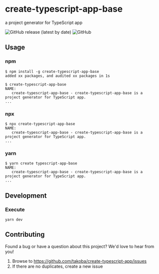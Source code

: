 # create-typescript-app-base
a project generator for TypeScript app

![GitHub release (latest by date)](https://img.shields.io:/github/v/release/takoba/create-typescript-app)
![GitHub](https://img.shields.io:/github/license/takoba/create-typescript-app)


## Usage

### npm
```console
$ npm install -g create-typescript-app-base
added xx packages, and audited xx packages in 1s

$ create-typescript-app-base
NAME:
   create-typescript-app-base - create-typescript-app-base is a project generator for TypeScript app.
...
```

### npx
```console
$ npx create-typescript-app-base
NAME:
   create-typescript-app-base - create-typescript-app-base is a project generator for TypeScript app.
...
```

### yarn
```console
$ yarn create typescript-app-base
NAME:
   create-typescript-app-base - create-typescript-app-base is a project generator for TypeScript app.
...
```


## Development

### Execute
```shell
yarn dev
```


## Contributing
Found a bug or have a question about this project? We'd love to hear from you!

1. Browse to https://github.com/takoba/create-typescript-app/issues
2. If there are no duplicates, create a new issue

